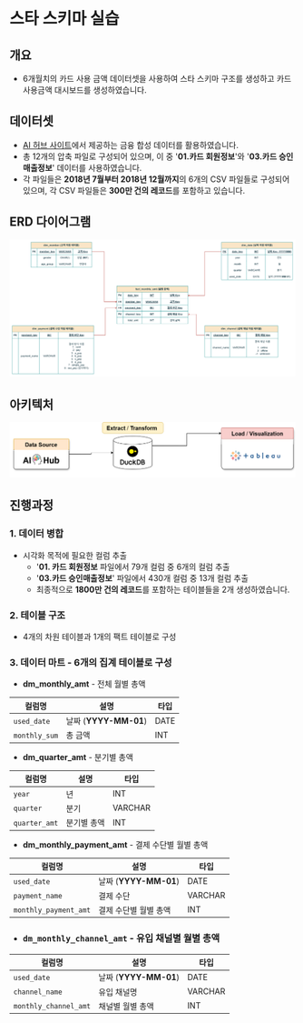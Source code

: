 # 스타 스키마 실습

## 개요
- 6개월치의 카드 사용 금액 데이터셋을 사용하여 스타 스키마 구조를 생성하고 카드 사용금액 대시보드를 생성하였습니다.

## 데이터셋
- [AI 허브 사이트](https://www.aihub.or.kr/aihubdata/data/view.do?currMenu=115&topMenu=100&&srchDataRealmCode=REALM015&aihubDataSe=data&dataSetSn=71792)에서 제공하는 금융 합성 데이터를 활용하였습니다. 
- 총 12개의 압축 파일로 구성되어 있으며, 이 중 '**01.카드 회원정보**'와 '**03.카드 승인매출정보**' 데이터를 사용하였습니다.
- 각 파일들은  **2018년 7월부터 2018년 12월까지**의 6개의 CSV 파일들로 구성되어 있으며, 각 CSV 파일들은 **300만 건의 레코드**를 포함하고 있습니다.

## ERD 다이어그램
![ERD](./img/erd.png)
## 아키텍처
![ERD](./img/dw_architect.png)

## 진행과정
  ### 1. 데이터 병합
  - 시각화 목적에 필요한 컬럼 추출
    - '**01. 카드 회원정보** 파일에서 79개 컬럼 중 6개의 컬럼 추출
    - '**03.카드 승인매출정보**' 파일에서 430개 컬럼 중 13개 컬럼 추출
    - 최종적으로 **1800만 건의 레코드**를 포함하는 테이블들을 2개 생성하였습니다.
   
  ### 2. 테이블 구조
  - 4개의 차원 테이블과 1개의 팩트 테이블로 구성

  ### 3. 데이터 마트 - 6개의 집계 테이블로 구성
  - **dm_monthly_amt** - 전체 월별 총액
    
|컬럼명|설명|타입|
|------|---|---|
|`used_date`|날짜 (**YYYY-MM-01**) |DATE|
|`monthly_sum`|총 금액|INT|

- **dm_quarter_amt** - 분기별 총액
    
|컬럼명|설명|타입|
|------|---|---|
|`year`|년|INT|
|`quarter`|분기|VARCHAR|
|`quarter_amt`|분기별 총액|INT|

- **dm_monthly_payment_amt** - 결제 수단별 월별 총액
    
|컬럼명|설명|타입|
|------|---|---|
|`used_date`|날짜 (**YYYY-MM-01**) |DATE|
|`payment_name`|결제 수단|VARCHAR|
|`monthly_payment_amt`|결제 수단별 월별 총액|INT|

- ### `dm_monthly_channel_amt` - 유입 채널별 월별 총액

| 컬럼명 | 설명 | 타입 |
| --- | --- | --- |
|`used_date`| 날짜 (**YYYY-MM-01**)  | DATE |
|`channel_name`| 유입 채널명 | VARCHAR |
|`monthly_channel_amt`| 채널별 월별 총액 | INT |


 

